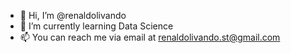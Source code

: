 - 👋 Hi, I’m @renaldolivando
- 🌱 I’m currently learning Data Science
- 📫 You can reach me via email at renaldolivando.st@gmail.com

<!---
renaldolivando/renaldolivando is a ✨ special ✨ repository because its `README.md` (this file) appears on your GitHub profile.
You can click the Preview link to take a look at your changes.
--->
